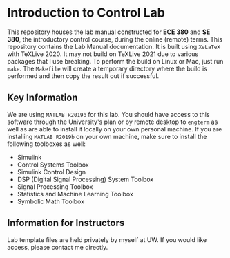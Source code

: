 # Introduction to Control Lab
This repository houses the lab manual constructed for **ECE 380** and **SE 380**, the introductory control course, during the online (remote) terms.
This repository contains the Lab Manual documentation.
It is built using `XeLaTeX` with TeXLive 2020.
It may not build on TeXLive 2021 due to various packages that I use breaking.
To perform the build on Linux or Mac, just run `make`.
The `Makefile` will create a temporary directory where the build is performed and then copy the result out if successful.

## Key Information
We are using `MATLAB R2019b` for this lab.
You should have access to this software through the University's plan or by remote desktop to `engterm` as well as are able to install it locally on your own personal machine.
If you are installing `MATLAB R2019b` on your own machine, make sure to install the following toolboxes as well:

 - Simulink
 - Control Systems Toolbox
 - Simulink Control Design
 - DSP (Digital Signal Processing) System Toolbox
 - Signal Processing Toolbox
 - Statistics and Machine Learning Toolbox
 - Symbolic Math Toolbox

## Information for Instructors
Lab template files are held privately by myself at UW.
If you would like access, please contact me directly.
